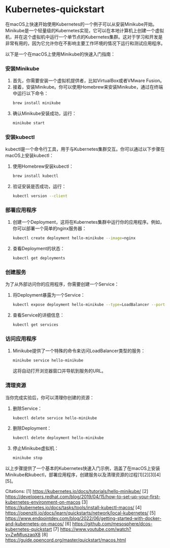 # Kubernetes-quickstart

在macOS上快速开始使用Kubernetes的一个例子可以从安装Minikube开始。Minikube是一个轻量级的Kubernetes实现，它可以在本地计算机上创建一个虚拟机，并在这个虚拟机中运行一个单节点的Kubernetes集群。这对于学习和开发是非常有用的，因为它允许你在不影响主要工作环境的情况下运行和测试应用程序。

以下是一个在macOS上使用Minikube的快速入门指南：

### 安装Minikube

1. 首先，你需要安装一个虚拟机提供者，比如VirtualBox或者VMware Fusion。
2. 接着，安装Minikube。你可以使用Homebrew来安装Minikube，通过在终端中运行以下命令：
   ```bash
   brew install minikube
   ```
3. 确认Minikube安装成功，运行：
   ```bash
   minikube start
   ```

### 安装kubectl

kubectl是一个命令行工具，用于与Kubernetes集群交互。你可以通过以下步骤在macOS上安装kubectl：

1. 使用Homebrew安装kubectl：
   ```bash
   brew install kubectl
   ```
2. 验证安装是否成功，运行：
   ```bash
   kubectl version --client
   ```

### 部署应用程序

1. 创建一个Deployment，这将在Kubernetes集群中运行你的应用程序。例如，你可以部署一个简单的nginx服务器：
   ```bash
   kubectl create deployment hello-minikube --image=nginx
   ```
2. 查看Deployment的状态：
   ```bash
   kubectl get deployments
   ```

### 创建服务

为了从外部访问你的应用程序，你需要创建一个Service：

1. 将Deployment暴露为一个Service：
   ```bash
   kubectl expose deployment hello-minikube --type=LoadBalancer --port=8080
   ```
2. 查看Service的详细信息：
   ```bash
   kubectl get services
   ```

### 访问应用程序

1. Minikube提供了一个特殊的命令来访问LoadBalancer类型的服务：
   ```bash
   minikube service hello-minikube
   ```
   这将自动打开浏览器窗口并导航到服务的URL。

### 清理资源

当你完成实验后，你可以清理你创建的资源：

1. 删除Service：
   ```bash
   kubectl delete service hello-minikube
   ```
2. 删除Deployment：
   ```bash
   kubectl delete deployment hello-minikube
   ```
3. 停止Minikube虚拟机：
   ```bash
   minikube stop
   ```

以上步骤提供了一个基本的Kubernetes快速入门示例，涵盖了在macOS上安装Minikube和kubectl，部署应用程序，创建服务以及清理资源的过程[1][2][3][4][5]。

Citations:
[1] https://kubernetes.io/docs/tutorials/hello-minikube/
[2] https://developers.redhat.com/blog/2019/04/15/how-to-set-up-your-first-kubernetes-environment-on-macos
[3] https://kubernetes.io/docs/tasks/tools/install-kubectl-macos/
[4] https://openziti.io/docs/learn/quickstarts/network/local-kubernetes/
[5] https://www.endpointdev.com/blog/2022/06/getting-started-with-docker-and-kubernetes-on-macos/
[6] https://github.com/mesosphere/dcos-kubernetes-quickstart
[7] https://www.youtube.com/watch?v=ZwMIuszaqX8
[8] https://guide.opencord.org/master/quickstart/macos.html
